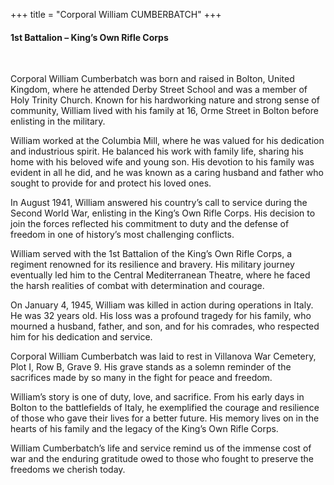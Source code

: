 +++
title = "Corporal William CUMBERBATCH"
+++

#### 1st Battalion – King’s Own Rifle Corps
<br>


Corporal William Cumberbatch was born and raised in Bolton, United Kingdom, where he attended Derby Street School and was a member of Holy Trinity Church. Known for his hardworking nature and strong sense of community, William lived with his family at 16, Orme Street in Bolton before enlisting in the military.

William worked at the Columbia Mill, where he was valued for his dedication and industrious spirit. 
He balanced his work with family life, sharing his home with his beloved wife and young son. His devotion to his family was evident in all he did, and he was known as a caring husband and father who sought to provide for and protect his loved ones.

In August 1941, William answered his country’s call to service during the Second World War, enlisting in the King’s Own Rifle Corps. His decision to join the forces reflected his commitment to duty and the defense of freedom in one of history’s most challenging conflicts.

William served with the 1st Battalion of the King’s Own Rifle Corps, a regiment renowned for its resilience and bravery. His military journey eventually led him to the Central Mediterranean Theatre, where he faced the harsh realities of combat with determination and courage.

On January 4, 1945, William was killed in action during operations in Italy. He was 32 years old. His loss was a profound tragedy for his family, who mourned a husband, father, and son, and for his comrades, who respected him for his dedication and service.

Corporal William Cumberbatch was laid to rest in Villanova War Cemetery, Plot I, Row B, Grave 9. His grave stands as a solemn reminder of the sacrifices made by so many in the fight for peace and freedom.

William’s story is one of duty, love, and sacrifice. From his early days in Bolton to the battlefields of Italy, he exemplified the courage and resilience of those who gave their lives for a better future. His memory lives on in the hearts of his family and the legacy of the King’s Own Rifle Corps.

William Cumberbatch’s life and service remind us of the immense cost of war and the enduring gratitude owed to those who fought to preserve the freedoms we cherish today.
